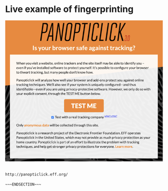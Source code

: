 <!SLIDE >
# Live example of fingerprinting

[![Panopticlick](/_images/panopticlick.png)](https://panopticlick.eff.org/kcarter?aat=1)

~~~SECTION:handouts~~~

http://panopticlick.eff.org/

~~~ENDSECTION~~~
